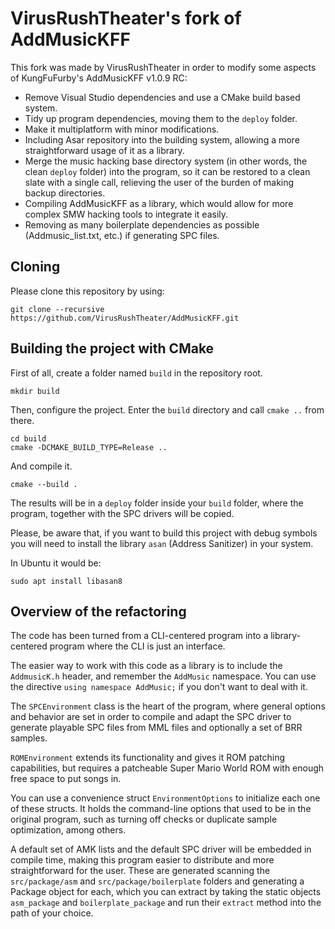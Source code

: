 # VirusRushTheater's fork of AddMusicKFF

This fork was made by VirusRushTheater in order to modify some aspects of
KungFuFurby's AddMusicKFF v1.0.9 RC:

* Remove Visual Studio dependencies and use a CMake build based system.
* Tidy up program dependencies, moving them to the `deploy` folder.
* Make it multiplatform with minor modifications.
* Including Asar repository into the building system, allowing a more straightforward usage of it as a library.
* Merge the music hacking base directory system (in other words, the clean `deploy` folder) into the program, so it can be restored to a clean slate with a single call, relieving the user of the burden of making backup directories.
* Compiling AddMusicKFF as a library, which would allow for more complex SMW hacking tools to integrate it easily.
* Removing as many boilerplate dependencies as possible (Addmusic_list.txt, etc.) if generating SPC files.

## Cloning ##

Please clone this repository by using:

```
git clone --recursive https://github.com/VirusRushTheater/AddMusicKFF.git
```

## Building the project with CMake ##

First of all, create a folder named `build` in the repository root.

```
mkdir build
```

Then, configure the project. Enter the `build` directory and call `cmake ..`
from there.

```
cd build
cmake -DCMAKE_BUILD_TYPE=Release ..
```

And compile it.
```
cmake --build .
```

The results will be in a `deploy` folder inside your `build` folder, where the
program, together with the SPC drivers will be copied.

Please, be aware that, if you want to build this project with debug symbols you
will need to install the library `asan` (Address Sanitizer) in your system.

In Ubuntu it would be:

```
sudo apt install libasan8
```

## Overview of the refactoring ##

The code has been turned from a CLI-centered program into a library-centered
program where the CLI is just an interface.

The easier way to work with this code as a library is to include the `AddmusicK.h`
header, and remember the `AddMusic` namespace. You can use the directive
`using namespace AddMusic;` if you don't want to deal with it.

The `SPCEnvironment` class is the heart of the program, where general options
and behavior are set in order to compile and adapt the SPC driver to generate
playable SPC files from MML files and optionally a set of BRR samples.

`ROMEnvironment` extends its functionality and gives it ROM patching
capabilities, but requires a patcheable Super Mario World ROM with enough
free space to put songs in.

You can use a convenience struct `EnvironmentOptions` to initialize each one of
these structs. It holds the command-line options that used to be in the original
program, such as turning off checks or duplicate sample optimization, among
others.

A default set of AMK lists and the default SPC driver will be embedded in
compile time, making this program easier to distribute and more straightforward
for the user. These are generated scanning the `src/package/asm` and 
`src/package/boilerplate` folders and generating a Package object for each,
which you can extract by taking the static objects `asm_package` and
`boilerplate_package` and run their `extract` method into the path of your
choice.